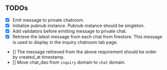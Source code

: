 ## TODOs

- [x] Emit message to private chatroom.
- [x] Initialize pubnub instance. Pubnub instance should be singleton.
- [x] Add validators before emitting message to private chat.
- [x] Retrieve the latest message from each chat from firestore. This message is used to display in the inquiry chatroom tab page. 
- [] The message retireved from the above requirement should be order by created_at timestamp. 
- [] Move chat_dao from `inquiry` domain to `chat` domain.

